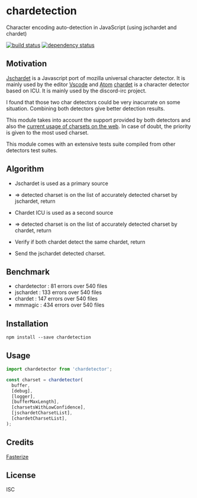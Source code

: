 # chardetection

Character encoding auto-detection in JavaScript (using jschardet and chardet)

[![build status](https://secure.travis-ci.org/fasterize/chardetection.svg)](http://travis-ci.org/fasterize/chardetection)
[![dependency status](https://david-dm.org/fasterize/chardetection.svg)](https://david-dm.org/fasterize/chardetection)

## Motivation

[Jschardet](https://github.com/aadsm/jschardet) is a Javascript port of mozilla universal character detector. It is mainly used by the editor [Vscode](https://github.com/Microsoft/vscode/blob/master/src/vs/base/node/encoding.ts) and [Atom](https://github.com/atom/encoding-selector/blob/master/lib/main.js)
[chardet](https://www.npmjs.com/package/chardet) is a character detector based on ICU. It is mainly used by the discord-irc project.

I found that those two char detectors could be very inacurrate on some situation.
Combining both detectors give better detection results.

This module takes into account the support provided by both detectors and also the [current usage of charsets on the web](https://w3techs.com/technologies/overview/character_encoding/all). In case of doubt, the priority is given to the most used charset.

This module comes with an extensive tests suite compiled from other detectors test suites.

## Algorithm

- Jschardet is used as a primary source
- => detected charset is on the list of accurately detected charset by jschardet, return

- Chardet ICU is used as a second source
- => detected charset is on the list of accurately detected charset by chardet, return

- Verify if both chardet detect the same chardet, return

- Send the jschardet detected charset.

## Benchmark

- chardetector : 81 errors over 540 files
- jschardet : 133 errors over 540 files
- chardet : 147 errors over 540 files
- mmmagic : 434 errors over 540 files

## Installation

```
npm install --save chardetection
```

## Usage

```js
import chardetector from 'chardetector';

const charset = chardetector(
  buffer,
  [debug],
  [logger],
  [bufferMaxLength],
  [charsetsWithLowConfidence],
  [jschardetCharsetList],
  [chardetCharsetList],
);
```

## Credits

[Fasterize](https://github.com/fasterize/)

## License

ISC
